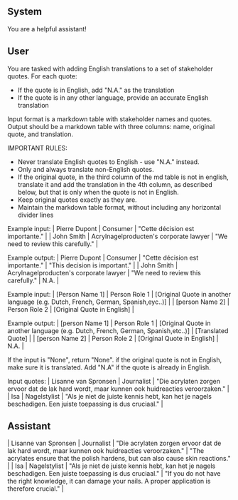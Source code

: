 ## System

You are a helpful assistant!

## User


You are tasked with adding English translations to a set of stakeholder quotes. For each quote:
- If the quote is in English, add "N.A." as the translation
- If the quote is in any other language, provide an accurate English translation

Input format is a markdown table with stakeholder names and quotes.
Output should be a markdown table with three columns: name, original quote, and translation.

IMPORTANT RULES:
- Never translate English quotes to English - use "N.A." instead.
- Only and always translate non-English quotes.
- If the original quote, in the third column of the md table is not in english, translate it and add the translation in the 4th column, as described below, but that is only when the quote is not in English.
- Keep original quotes exactly as they are.
- Maintain the markdown table format, without including any horizontal divider lines

Example input:
| Pierre Dupont | Consumer | "Cette décision est importante." |
| John Smith | Acrylnagelproducten's corporate lawyer | "We need to review this carefully." |

Example output:
| Pierre Dupont | Consumer | "Cette décision est importante." | "This decision is important." |
| John Smith | Acrylnagelproducten's corporate lawyer | "We need to review this carefully." | N.A. |

Example input:
| [Person Name 1] | Person Role 1 | [Original Quote in another language (e.g. Dutch, French, German, Spanish,eyc..)] |
| [person Name 2] | Person Role 2 | [Original Quote in English] |

Example output:
| [person Name 1] | Person Role 1 | [Original Quote in another language (e.g. Dutch, French, German, Spanish,etc..)] | [Translated Quote] |
| [person Name 2] | Person Role 2 | [Original Quote in English] | N.A. |

If the input is "None", return "None". if the original quote is not in English, make sure it is translated. Add "N.A" if the quote is already in English.

Input quotes:
| Lisanne van Spronsen | Journalist | "Die acrylaten zorgen ervoor dat de lak hard wordt, maar kunnen ook huidreacties veroorzaken." |
| Isa | Nagelstylist | "Als je niet de juiste kennis hebt, kan het je nagels beschadigen. Een juiste toepassing is dus cruciaal." |
        

## Assistant

| Lisanne van Spronsen | Journalist | "Die acrylaten zorgen ervoor dat de lak hard wordt, maar kunnen ook huidreacties veroorzaken." | "The acrylates ensure that the polish hardens, but can also cause skin reactions." |
| Isa | Nagelstylist | "Als je niet de juiste kennis hebt, kan het je nagels beschadigen. Een juiste toepassing is dus cruciaal." | "If you do not have the right knowledge, it can damage your nails. A proper application is therefore crucial." |

